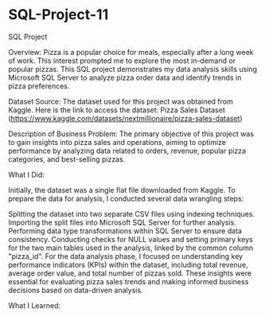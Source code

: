 # SQL-Project-11
SQL Project

Overview:
Pizza is a popular choice for meals, especially after a long week of work. This interest prompted me to explore the most in-demand or popular pizzas. This SQL project demonstrates my data analysis skills using Microsoft SQL Server to analyze pizza order data and identify trends in pizza preferences.

Dataset Source:
The dataset used for this project was obtained from Kaggle. Here is the link to access the dataset: Pizza Sales Dataset (https://www.kaggle.com/datasets/nextmillionaire/pizza-sales-dataset)


Description of Business Problem:
The primary objective of this project was to gain insights into pizza sales and operations, aiming to optimize performance by analyzing data related to orders, revenue, popular pizza categories, and best-selling pizzas.


What I Did:

Initially, the dataset was a single flat file downloaded from Kaggle. To prepare the data for analysis, I conducted several data wrangling steps:

Splitting the dataset into two separate CSV files using indexing techniques.
Importing the split files into Microsoft SQL Server for further analysis.
Performing data type transformations within SQL Server to ensure data consistency.
Conducting checks for NULL values and setting primary keys for the two main tables used in the analysis, linked by the common column "pizza_id".
For the data analysis phase, I focused on understanding key performance indicators (KPIs) within the dataset, including total revenue, average order value, and total number of pizzas sold. These insights were essential for evaluating pizza sales trends and making informed business decisions based on data-driven analysis.

​What I Learned:

​
